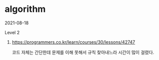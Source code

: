 # algorithm

2021-08-18

Level 2

1. https://programmers.co.kr/learn/courses/30/lessons/42747

   코드 자체는 간단한데 문제를 이해 못해서 규칙 찾아내느라 시간이 많이 걸렸다.